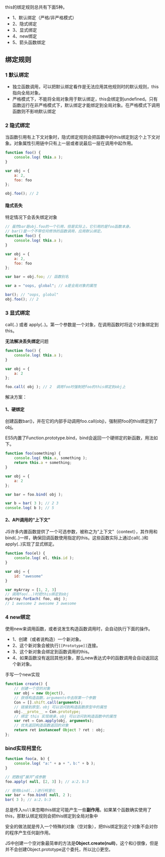 #

this的绑定规则总共有下面5种。

- 1、默认绑定（严格/非严格模式）
- 2、隐式绑定
- 3、显式绑定
- 4、new绑定
- 5、箭头函数绑定

## 绑定规则

### 1 默认绑定

- 独立函数调用，可以把默认绑定看作是无法应用其他规则时的默认规则，this指向全局对象。
- 严格模式下，不能将全局对象用于默认绑定，this会绑定到undefined。只有函数运行在非严格模式下，默认绑定才能绑定到全局对象。在严格模式下调用函数则不影响默认绑定

### 2 隐式绑定

当函数引用有上下文对象时，隐式绑定规则会把函数中的this绑定到这个上下文对象。对象属性引用链中只有上一层或者说最后一层在调用中起作用。

```js
function foo() {
    console.log( this.a );
}

var obj = {
    a: 2,
    foo: foo
};

obj.foo(); // 2
```

#### 隐式丢失

特定情况下会丢失绑定对象

```js
// 虽然bar是obj.foo的一个引用，但是实际上，它引用的是foo函数本身。
// bar()是一个不带任何修饰的函数调用，应用默认绑定。
function foo() {
    console.log( this.a );
}

var obj = {
    a: 2,
    foo: foo
};

var bar = obj.foo; // 函数别名

var a = "oops, global"; // a是全局对象的属性

bar(); // "oops, global"
obj.foo(); // 2
```

### 3 显式绑定

call(..) 或者 apply(..)。第一个参数是一个对象，在调用函数时将这个对象绑定到this。

**无法解决丢失绑定**问题

```js
function foo() {
    console.log( this.a );
}

var obj = {
    a: 2
};

foo.call( obj ); // 2  调用foo时强制把foo的this绑定到obj上
```

解决方案：

#### 1、硬绑定

创建函数bar()，并在它的内部手动调用foo.call(obj)，强制把foo的this绑定到了obj。

ES5内置了Function.prototype.bind，bind会返回一个硬绑定的新函数，用法如下。

```js
function foo(something) {
    console.log( this.a, something );
    return this.a + something;
}

var obj = {
    a: 2
};

var bar = foo.bind( obj );

var b = bar( 3 ); // 2 3
console.log( b ); // 5
```

#### 2、API调用的“上下文”

JS许多内置函数提供了一个可选参数，被称之为“上下文”（context），其作用和bind(..)一样，确保回调函数使用指定的this。这些函数实际上通过call(..)和apply(..)实现了显式绑定。

```js
function foo(el) {
	console.log( el, this.id );
}

var obj = {
    id: "awesome"
}

var myArray = [1, 2, 3]
// 调用foo(..)时把this绑定到obj
myArray.forEach( foo, obj );
// 1 awesome 2 awesome 3 awesome
```

### 4 new绑定

使用new来调用函数，或者说发生构造函数调用时，会自动执行下面的操作。

- 1、创建（或者说构造）一个新对象。
- 2、这个新对象会被执行`[[Prototype]]`连接。
- 3、这个新对象会绑定到函数调用的this。
- 4、如果函数没有返回其他对象，那么new表达式中的函数调用会自动返回这个新对象。

手写一个new实现

```js
function create() {
    // 创建一个空的对象
    var obj = new Object(),
    // 获得构造函数，arguments中去除第一个参数
    Con = [].shift.call(arguments);
    // 链接到原型，obj 可以访问到构造函数原型中的属性
    obj.__proto__ = Con.prototype;
    // 绑定 this 实现继承，obj 可以访问到构造函数中的属性
    var ret = Con.apply(obj, arguments);
    // 优先返回构造函数返回的对象
    return ret instanceof Object ? ret : obj;
};
```

### bind实现柯里化

```js
function foo(a, b) {
    console.log( "a:" + a + "，b:" + b );
}

// 把数组”展开“成参数
foo.apply( null, [2, 3] ); // a:2，b:3

// 使用bind(..)进行柯里化
var bar = foo.bind( null, 2 );
bar( 3 ); // a:2，b:3
```

总是传入`null`来忽略this绑定可能产生一些**副作用**。如果某个函数确实使用了this，那默认绑定规则会把this绑定到全局对象中

安全的做法就是传入一个特殊的对象（空对象），把this绑定到这个对象不会对你的程序产生任何副作用。

JS中创建一个空对象最简单的方法是**Object.create(null)**，这个和{}很像，但是并不会创建Object.prototype这个委托，所以比{}更空。
